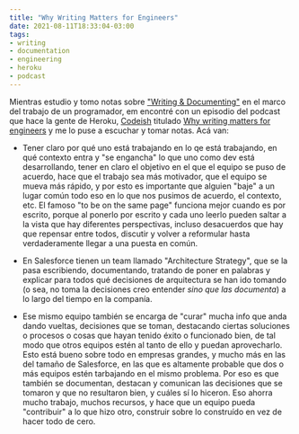 ```yaml
---
title: "Why Writing Matters for Engineers"
date: 2021-08-11T18:33:04-03:00
tags:
- writing
- documentation
- engineering
- heroku
- podcast
---
```


Mientras estudio y tomo notas sobre ["Writing & Documenting"](/2021/08/notes-on-writing-and-documenting/) en el marco del trabajo de un programador, em encontré con un episodio del podcast que hace la gente de Heroku, [Codeish](https://www.heroku.com/podcasts/codeish) titulado [Why writing matters for engineers](https://www.heroku.com/podcasts/codeish/118-why-writing-matters-for-engineers) y me lo puse a escuchar y tomar notas. Acá van:

* Tener claro por qué uno está trabajando en lo qe está trabajando, en qué contexto entra y "se engancha" lo que uno como dev está desarrollando, tener en claro el objetivo en el que el equipo se puso de acuerdo, hace que el trabajo sea más motivador, que el equipo se mueva más rápido, y por esto es importante que alguien "baje" a un lugar común todo eso en lo que nos pusimos de acuerdo, el contexto, etc. El famoso "to be on the same page" funciona mejor cuando es por escrito, porque al ponerlo por escrito y cada uno leerlo pueden saltar a la vista que hay diferentes perspectivas, incluso desacuerdos que hay que repensar entre todos, discutir y volver a reformular hasta verdaderamente llegar a una puesta en común.

* En Salesforce tienen un team llamado "Architecture Strategy", que se la pasa escribiendo, documentando, tratando de poner en palabras y explicar para todos qué decisiones de arquitectura se han ido tomando (o sea, no toma la decisiones creo entender *sino que las documenta*) a lo largo del tiempo en la companía.

* Ese mismo equipo también se encarga de "curar" mucha info que anda dando vueltas, decisiones que se toman, destacando ciertas soluciones o procesos o cosas que hayan tenido éxito o funcionado bien, de tal modo que otros equipos estén al tanto de ello y puedan aprovecharlo. Esto está bueno sobre todo en empresas grandes, y mucho más en las del tamaño de Salesforce, en las que es altamente probable que dos o más equipos estén tarbajando en el mismo problema. Por eso es que también se documentan, destacan y comunican las decisiones que se tomaron y que no resultaron bien, y cuáles sí lo hiceron. Eso ahorra mucho trabajo, muchos recursos, y hace que un equipo pueda "contribuir" a lo que hizo otro, construir sobre lo construído en vez de hacer todo de cero.


